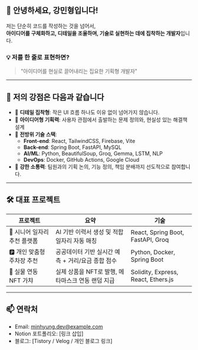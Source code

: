 ## 👋 안녕하세요, 강민형입니다!

저는 단순히 코드를 작성하는 것을 넘어서,  
**아이디어를 구체화하고, 디테일을 조율하며, 기술로 실현하는 데에 집착하는 개발자**입니다.

### 💡 저를 한 줄로 표현하면?

> "아이디어를 현실로 끌어내리는 집요한 기획형 개발자"

---

## 🚀 저의 강점은 다음과 같습니다

- 🎯 **디테일 집착형**: 작은 UI 흐름 하나도 이유 없이 넘어가지 않습니다.  
- 🧠 **아이디어형 기획력**: 사용자 관점에서 출발하는 문제 정의와, 현실성 있는 해결책 설계  
- 🧩 **전방위 기술 스택**:  
  - **Front-end**: React, TailwindCSS, Firebase, Vite  
  - **Back-end**: Spring Boot, FastAPI, MySQL  
  - **AI/ML**: Python, BeautifulSoup, Groq, Gemma, LSTM, NLP  
  - **DevOps**: Docker, GitHub Actions, Google Cloud  
- 🤝 **강한 소통력**: 팀원과의 기획 논의, 기능 정의, 책임 분배까지 선도적으로 참여합니다.

---

## 🛠️ 대표 프로젝트

| 프로젝트 | 요약 | 기술 |
|----------|------|------|
| 🧓 시니어 일자리 추천 플랫폼 | AI 기반 이력서 생성 및 적합 일자리 자동 매칭 | React, Spring Boot, FastAPI, Groq |
| 🅿️ 개인 맞춤형 주차장 추천 | 공공데이터 기반 실시간 예측 + 거리/요금 종합 점수 | Python, Docker, Spring Boot |
| 🎲 실물 연동 NFT 가챠 | 실제 상품을 NFT로 발행, 메타마스크 연동 랜덤 지급 | Solidity, Express, React, Ethers.js |

---

## 📫 연락처

- Email: minhyung.dev@example.com
- Notion 포트폴리오: [링크 삽입]
- 블로그: [Tistory / Velog / 개인 블로그 링크]
